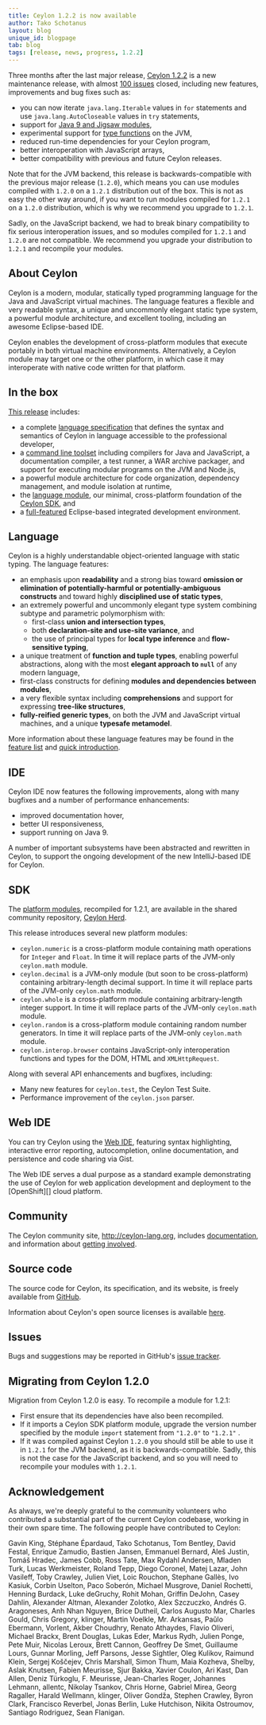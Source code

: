 ```yaml
---
title: Ceylon 1.2.2 is now available
author: Tako Schotanus
layout: blog
unique_id: blogpage
tab: blog
tags: [release, news, progress, 1.2.2]
---
```


[spec]: /documentation/1.2/spec
[toolset]: /documentation/1.2/reference/tool/ceylon/subcommands/index.html
[ceylon.language]: https://herd.ceylon-lang.org/modules/ceylon.language
[sdk]: https://modules.ceylon-lang.org/categories/SDK
[ide features]: /documentation/1.2/ide/features/
[Ceylon Herd]: https://herd.ceylon-lang.org
[documentation]: /documentation/1.2
[license]: /code/licenses/
[community]: /community/
[download]: /download/
[git]: https://github.com/ceylon
[issues]: /code/issues
[Web IDE]: http://try.ceylon-lang.org
[quick-intro]: /documentation/1.2/introduction/

Three months after the last major release,
[Ceylon 1.2.2][download] is a new maintenance release, 
with almost [100 issues][] closed, including new features,
improvements and bug fixes such as:

- you can now iterate `java.lang.Iterable` values in `for` statements
  and use `java.lang.AutoCloseable` values in `try` statements,
- support for [Java 9 and Jigsaw modules](/blog/2015/12/17/java9-jigsaw),
- experimental support for [type functions][] on the JVM,
- reduced run-time dependencies for your Ceylon program,
- better interoperation with JavaScript arrays,
- better compatibility with previous and future Ceylon releases. 

Note that for the JVM backend, this release is backwards-compatible
with the previous major release (`1.2.0`), which means you can use
modules compiled with `1.2.0` on a `1.2.1` distribution out of the box.
This is not as easy the other way around, if you want to run modules
compiled for `1.2.1` on a `1.2.0` distribution, which is why we 
recommend you upgrade to `1.2.1`.

Sadly, on the JavaScript backend, we had to break binary compatibility
to fix serious interoperation issues, and so modules compiled for `1.2.1`
and `1.2.0` are not compatible. We recommend you upgrade your distribution
to `1.2.1` and recompile your modules.

[type functions]: /blog/2015/06/03/generic-function-refs/
[100 issues]: https://github.com/ceylon/ceylon/issues?q=is%3Aissue+milestone%3A1.2.1+is%3Aclosed

## About Ceylon

Ceylon is a modern, modular, statically typed programming 
language for the Java and JavaScript virtual machines. The
language features a flexible and very readable syntax, a 
unique and uncommonly elegant static type system, a powerful 
module architecture, and excellent tooling, including an 
awesome Eclipse-based IDE.

Ceylon enables the development of cross-platform modules 
that execute portably in both virtual machine environments. 
Alternatively, a Ceylon module may target one or the other 
platform, in which case it may interoperate with native code 
written for that platform.

## In the box

[This release][download] includes:

- a complete [language specification][spec] that defines the 
  syntax and semantics of Ceylon in language accessible to 
  the professional developer,
- a [command line toolset][toolset] including compilers for 
  Java and JavaScript, a documentation compiler, a test 
  runner, a WAR archive packager, and support for executing 
  modular programs on the JVM and Node.js,
- a powerful module architecture for code organization,
  dependency management, and module isolation at runtime,
- the [language module][ceylon.language], our minimal, 
  cross-platform foundation of the [Ceylon SDK][sdk], and
- a [full-featured][ide features] Eclipse-based integrated 
  development environment.

## Language

Ceylon is a highly understandable object-oriented language 
with static typing. The language features:

- an emphasis upon __readability__ and a strong bias toward 
  __omission or elimination of potentially-harmful or 
  potentially-ambiguous constructs__ and toward highly 
  __disciplined use of static types__,
- an extremely powerful and uncommonly elegant type system 
  combining subtype and parametric polymorphism with:
  - first-class __union and intersection types__, 
  - both __declaration-site and use-site variance__, and
  - the use of principal types for __local type inference__ 
    and __flow-sensitive typing__,
- a unique treatment of __function and tuple types__, 
  enabling powerful abstractions, along with the most 
  __elegant approach to `null`__ of any modern language, 
- first-class constructs for defining __modules and 
  dependencies between modules__,
- a very flexible syntax including __comprehensions__ and 
  support for expressing __tree-like structures__,
- __fully-reified generic types__, on both the JVM and
  JavaScript virtual machines, and a unique __typesafe 
  metamodel__.

More information about these language features may be
found in the [feature list](/features) and 
[quick introduction][quick-intro].

## IDE

Ceylon IDE now features the following improvements, along
with many bugfixes and a number of performance enhancements:

- improved documentation hover,
- better UI responsiveness,
- support running on Java 9.

A number of important subsystems have been abstracted and
rewritten in Ceylon, to support the ongoing development of
the new IntelliJ-based IDE for Ceylon.

## SDK

The [platform modules][sdk], recompiled for 1.2.1, are 
available in the shared community repository, [Ceylon Herd][].

This release introduces several new platform modules:

- `ceylon.numeric` is a cross-platform module containing math
operations for `Integer` and `Float`. In time it will replace parts of
the JVM-only `ceylon.math` module.
- `ceylon.decimal` is a JVM-only module (but soon to be cross-platform) 
containing arbitrary-length decimal support. In time it will replace parts of
the JVM-only `ceylon.math` module.
- `ceylon.whole` is a cross-platform module containing arbitrary-length
integer support. In time it will replace parts of
the JVM-only `ceylon.math` module.
- `ceylon.random` is a cross-platform module containing random number
generators. In time it will replace parts of
the JVM-only `ceylon.math` module.
- `ceylon.interop.browser` contains JavaScript-only interoperation
functions and types for the DOM, HTML and `XMLHttpRequest`.

Along with several API enhancements and bugfixes, including:

- Many new features for `ceylon.test`, the Ceylon Test Suite.
- Performance improvement of the `ceylon.json` parser.

## Web IDE

You can try Ceylon using the [Web IDE][], featuring syntax highlighting, 
interactive error reporting, autocompletion, online 
documentation, and persistence and code sharing via Gist.

The Web IDE serves a dual purpose as a standard example
demonstrating the use of Ceylon for web application 
development and deployment to the [OpenShift][] cloud 
platform.

## Community

The Ceylon community site, <http://ceylon-lang.org>, includes 
[documentation][], and information about 
[getting involved][community].

## Source code

The source code for Ceylon, its specification, and its website,
is freely available from [GitHub][git].

Information about Ceylon's open source licenses is available 
[here][license].

## Issues

Bugs and suggestions may be reported in GitHub's 
[issue tracker][issues].

## Migrating from Ceylon 1.2.0

Migration from Ceylon 1.2.0 is easy. To recompile a module for 
1.2.1:

- First ensure that its dependencies have also been 
  recompiled.
- If it imports a Ceylon SDK platform module, upgrade the 
  version number specified by the module `import` statement 
  from `"1.2.0"` to `"1.2.1"` .
- If it was compiled against Ceylon `1.2.0` you should still
  be able to use it in `1.2.1` for the JVM backend,
  as it is backwards-compatible. Sadly, this is not the case
  for the JavaScript backend, and so you will need to recompile
  your modules with `1.2.1`.

## Acknowledgement

As always, we're deeply grateful to the community volunteers 
who contributed a substantial part of the current Ceylon 
codebase, working in their own spare time. The following 
people have contributed to Ceylon:

Gavin King, Stéphane Épardaud, Tako Schotanus, Tom Bentley,
David Festal, Enrique Zamudio, Bastien Jansen, 
Emmanuel Bernard, Aleš Justin, Tomáš Hradec, James Cobb, 
Ross Tate, Max Rydahl Andersen, Mladen Turk, 
Lucas Werkmeister, Roland Tepp, Diego Coronel, Matej Lazar, 
John Vasileff, Toby Crawley, Julien Viet, Loic Rouchon, 
Stephane Gallès, Ivo Kasiuk, Corbin Uselton, Paco Soberón,
Michael Musgrove, Daniel Rochetti, Henning Burdack, 
Luke deGruchy, Rohit Mohan, Griffin DeJohn, Casey Dahlin, 
Alexander Altman, Alexander Zolotko, Alex Szczuczko, 
Andrés G. Aragoneses, Anh Nhan Nguyen, Brice Dutheil, 
Carlos Augusto Mar, Charles Gould, Chris Gregory, klinger, 
Martin Voelkle, Mr. Arkansas, Paŭlo Ebermann, Vorlent, 
Akber Choudhry, Renato Athaydes, Flavio Oliveri, 
Michael Brackx, Brent Douglas, Lukas Eder, Markus Rydh, 
Julien Ponge, Pete Muir, Nicolas Leroux, Brett Cannon, 
Geoffrey De Smet, Guillaume Lours, Gunnar Morling, 
Jeff Parsons, Jesse Sightler, Oleg Kulikov, Raimund Klein, 
Sergej Koščejev, Chris Marshall, Simon Thum, Maia Kozheva, 
Shelby, Aslak Knutsen, Fabien Meurisse, Sjur Bakka, 
Xavier Coulon, Ari Kast, Dan Allen, Deniz Türkoglu, 
F. Meurisse, Jean-Charles Roger, Johannes Lehmann, allentc, 
Nikolay Tsankov, Chris Horne, Gabriel Mirea, Georg Ragaller, 
Harald Wellmann, klinger, Oliver Gondža, Stephen Crawley,
Byron Clark, Francisco Reverbel, Jonas Berlin, Luke Hutchison,
Nikita Ostroumov, Santiago Rodriguez, Sean Flanigan.
